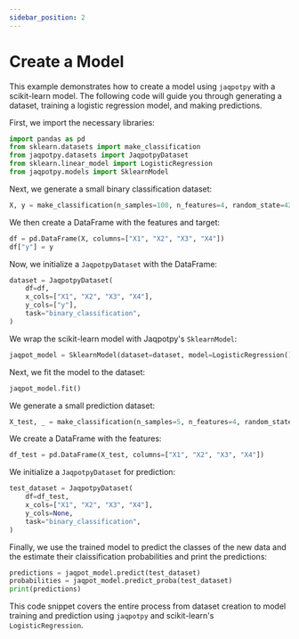 ```yaml
---
sidebar_position: 2
---
```


# Create a Model

This example demonstrates how to create a model using `jaqpotpy` with a scikit-learn model. The following code will guide you through generating a dataset, training a logistic regression model, and making predictions.

First, we import the necessary libraries:

```python
import pandas as pd
from sklearn.datasets import make_classification
from jaqpotpy.datasets import JaqpotpyDataset
from sklearn.linear_model import LogisticRegression
from jaqpotpy.models import SklearnModel
```

Next, we generate a small binary classification dataset:

```python
X, y = make_classification(n_samples=100, n_features=4, random_state=42)
```

We then create a DataFrame with the features and target:

```python
df = pd.DataFrame(X, columns=["X1", "X2", "X3", "X4"])
df["y"] = y
```

Now, we initialize a `JaqpotpyDataset` with the DataFrame:

```python
dataset = JaqpotpyDataset(
    df=df,
    x_cols=["X1", "X2", "X3", "X4"],
    y_cols=["y"],
    task="binary_classification",
)
```

We wrap the scikit-learn model with Jaqpotpy's `SklearnModel`:

```python
jaqpot_model = SklearnModel(dataset=dataset, model=LogisticRegression())
```

Next, we fit the model to the dataset:

```python
jaqpot_model.fit()
```

We generate a small prediction dataset:

```python
X_test, _ = make_classification(n_samples=5, n_features=4, random_state=42)
```

We create a DataFrame with the features:

```python
df_test = pd.DataFrame(X_test, columns=["X1", "X2", "X3", "X4"])
```

We initialize a `JaqpotpyDataset` for prediction:

```python
test_dataset = JaqpotpyDataset(
    df=df_test,
    x_cols=["X1", "X2", "X3", "X4"],
    y_cols=None,
    task="binary_classification",
)
```

Finally, we use the trained model to predict the classes of the new data and the estimate their claissification probabilities and print the predictions:

```python
predictions = jaqpot_model.predict(test_dataset)
probabilities = jaqpot_model.predict_proba(test_dataset)
print(predictions)
```

This code snippet covers the entire process from dataset creation to model training and prediction using `jaqpotpy` and scikit-learn's `LogisticRegression`.
